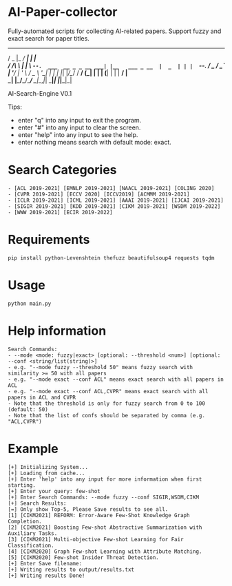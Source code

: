# AI-Paper-collector
Fully-automated scripts for collecting AI-related papers.
Support fuzzy and exact search for paper titles.

  ___  _____ _____                     _               
 / _ \|_   _/  ___|                   | |              
/ /_\ \ | | \ `--.  ___  __ _ _ __ ___| |__   ___ _ __ 
|  _  | | |  `--. \/ _ \/ _` | '__/ __| '_ \ / _ \ '__|
| | | |_| |_/\__/ /  __/ (_| | | | (__| | | |  __/ |   
\_| |_/\___/\____/ \___|\__,_|_|  \___|_| |_|\___|_|  

AI-Search-Engine V0.1

Tips:
- enter "q" into any input to exit the program.
- enter "#" into any input to clear the screen.
- enter "help" into any input to see the help.
- enter nothing means search with default mode: exact.

# Search Categories
``` 
- [ACL 2019-2021] [EMNLP 2019-2021] [NAACL 2019-2021] [COLING 2020]
- [CVPR 2019-2021] [ECCV 2020] [ICCV2019] [ACMMM 2019-2021]
- [ICLR 2019-2021] [ICML 2019-2021] [AAAI 2019-2021] [IJCAI 2019-2021]
- [SIGIR 2019-2021] [KDD 2019-2021] [CIKM 2019-2021] [WSDM 2019-2022]
- [WWW 2019-2021] [ECIR 2019-2022]
```

# Requirements
```shell
pip install python-Levenshtein thefuzz beautifulsoup4 requests tqdm
```

# Usage
```shell
python main.py
```

# Help information
```
Search Commands:
- --mode <mode: fuzzy|exact> [optional: --threshold <num>] [optional: --conf <string/list(string)>]
- e.g. "--mode fuzzy --threshold 50" means fuzzy search with similarity >= 50 with all papers
- e.g. "--mode exact --conf ACL" means exact search with all papers in ACL
- e.g. "--mode exact --conf ACL,CVPR" means exact search with all papers in ACL and CVPR
- Note that the threshold is only for fuzzy search from 0 to 100 (default: 50)
- Note that the list of confs should be separated by comma (e.g. "ACL,CVPR")
```

# Example
```
[+] Initializing System...
[+] Loading from cache...
[+] Enter 'help' into any input for more information when first starting.
[+] Enter your query: few-shot 
[+] Enter Search Commands: --mode fuzzy --conf SIGIR,WSDM,CIKM
[+] Search Results:
[=] Only show Top-5, Please Save results to see all.
[1] [CIKM2021] REFORM: Error-Aware Few-Shot Knowledge Graph Completion.
[2] [CIKM2021] Boosting Few-shot Abstractive Summarization with Auxiliary Tasks.
[3] [CIKM2021] Multi-objective Few-shot Learning for Fair Classification.
[4] [CIKM2020] Graph Few-shot Learning with Attribute Matching.
[5] [CIKM2020] Few-shot Insider Threat Detection.
[+] Enter Save filename: 
[+] Writing results to output/results.txt
[+] Writing results Done!
```
